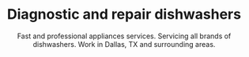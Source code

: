---
layout: index
keyword: Dishwasher repair
title: Diagnostic and repair dishwashers
subtitle: "Fast and professional appliances services. Servicing all brands of dishwashers. Work in Dallas, TX and surrounding areas."
---